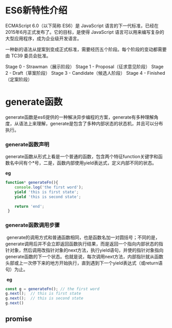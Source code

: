 # ES6新特性介绍

ECMAScript 6.0（以下简称 ES6）是 JavaScript 语言的下一代标准，已经在2015年6月正式发布了。它的目标，是使得 JavaScript 语言可以用来编写复杂的大型应用程序，成为企业级开发语言。

一种新的语法从提案到变成正式标准，需要经历五个阶段。每个阶段的变动都需要由 TC39 委员会批准。

Stage 0 - Strawman（展示阶段）
Stage 1 - Proposal（征求意见阶段）
Stage 2 - Draft（草案阶段）
Stage 3 - Candidate（候选人阶段）
Stage 4 - Finished（定案阶段）

# generate函数
generate函数是es6提供的一种解决异步编程的方案，generate有多种理解角度，从语法上来理解，generate是包含了多种内部状态的状态机，并且可以分布执行。

### generate函数声明
generate函数从形式上看是一个普通的函数，包含两个特征function关键字和函数名中间有个*号，二是，函数内部使用yield表达式，定义内部不同的状态。

**eg**
```javascript
function* generateFn(){ 
    console.log('the first word'); 
    yield 'this is first state';
    yield 'this is second state';
    
    return 'end';
 }
 ```
 
### generate函数调用步骤
  
  generate的调用方式和普通函数相同，也是函数名加一对圆括号；不同的是，generate调用后并不会立即返回函数执行结果，而是返回一个指向内部状态的指针对象，然后调用改指针对象的next方法，执行yield语句，并使的指针对象指向generate函数的下一个状态。也就是说，每次调用next方法，内部指针就从函数头部或上一次停下来的地方开始执行，直到遇到下一个yield表达式（或return语句）为止。
  
  **eg**
  ```javascript
  const g = generateFn(); // the first word
  g.next();  // this is first state
  g.next();  // this is second state
  g.next()
  ```
  

  


## promise


